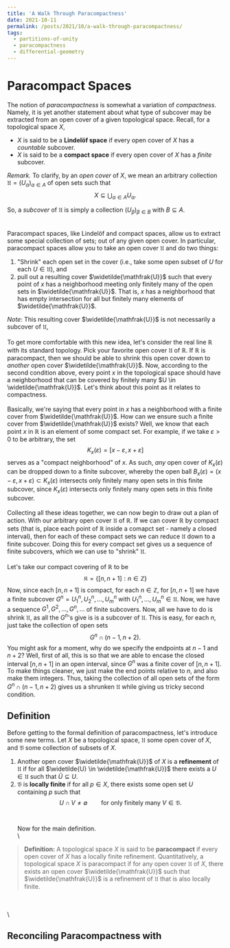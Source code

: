 ```yaml
---
title: 'A Walk Through Paracompactness'
date: 2021-10-11
permalink: /posts/2021/10/a-walk-through-paracompactness/
tags:
  - partitions-of-unity
  - paracompactness
  - differential-geometry
---
```


Paracompact Spaces
==================
The notion of *paracompactness* is somewhat a variation of *compactness*. Namely, it is yet another statement about what type of subcover may be extracted from an open cover of a given topological space. Recall, for a topological space $X$,

- $X$ is said to be a **Lindelöf space** if every open cover of $X$ has a *countable* subcover.
- $X$ is said to be a **compact space** if every open cover of $X$ has a *finite* subcover.

*Remark.* To clarify, by an *open cover* of $X$, we mean an arbitrary collection $\mathfrak{U} = (U_\alpha)_{\alpha \in A}$ of open sets such that 
$$X \subseteq \bigcup_{\alpha \in A} U_\alpha.$$

So, a *subcover* of $\mathfrak{U}$ is simply a collection $(U_\beta)_{\beta \in B}$ with $B \subseteq A$. 
\
\
\
Paracompact spaces, like Lindelöf and compact spaces, allow us to extract some special collection of sets; out of any given open cover. In particular, paracompact spaces allow you to take an open cover $\mathfrak{U}$ and do two things:
1. "Shrink" each open set in the cover (i.e., take some open subset of $U$ for each $U \in \mathfrak{U}$), and
2. pull out a resulting cover $\widetilde{\mathfrak{U}}$ such that every point of $x$ has a neighborhood meeting only finitely many of the open sets in $\widetilde{\mathfrak{U}}$. That is, $x$ has a neighborhood that has empty intersection for all but finitely many elements of $\widetilde{\mathfrak{U}}$. 

*Note*: This resulting cover $\widetilde{\mathfrak{U}}$ is not necessarily a subcover of $\mathfrak{U}$,
\
\
To get more comfortable with this new idea, let's consider the real line $\mathbb{R}$ with its standard topology. Pick your favorite open cover $\mathfrak{U}$ of $\mathbb{R}$. If $\mathbb{R}$ is paracompact, then we should be able to shrink this open cover down to *another* open cover $\widetilde{\mathfrak{U}}$. Now, according to the second condition above, every point $x$ in the topological space should have a neighborhood that can be covered by finitely many $U \in \widetilde{\mathfrak{U}}$. Let's think about this point as it relates to compactness. 
\
\
Basically, we're saying that every point in $x$ has a neighborhood with a finite cover from $\widetilde{\mathfrak{U}}$. How can we ensure such a finite cover from $\widetilde{\mathfrak{U}}$ exists? Well, we know that each point $x$ in $\mathbb{R}$ is an element of some compact set. For example, if we take $\varepsilon > 0$ to be arbitrary, the set
$$K_x(\varepsilon)=[x - \varepsilon, x + \varepsilon]$$
serves as a "compact neighborhood" of $x$. As such, *any* open cover of $K_x(\varepsilon)$ can be dropped down to a finite subcover, whereby the open ball $B_x(\varepsilon) = (x - \varepsilon, x + \varepsilon) \subset K_x(\varepsilon)$ intersects only finitely many open sets in this finite subcover, since $K_x(\varepsilon)$ intersects only finitely many open sets in this finite subcover. 
\
\
Collecting all these ideas together, we can now begin to draw out a plan of action. With our arbitrary open cover $\mathfrak{U}$ of $\mathbb{R}$. If we can cover $\mathbb{R}$ by compact sets (that is, place each point of $\mathbb{R}$ inside a comapct set - namely a closed interval), then for each of these compact sets we can reduce $\mathfrak{U}$ down to a finite subcover. Doing this for every compact set gives us a sequence of finite subcovers, which we can use to "shrink" $\mathfrak{U}$. 
\
\
Let's take our compact covering of $\mathbb{R}$ to be
$$\mathfrak{K} = \lbrace [n, n + 1] : n \in \mathbb{Z} \rbrace$$
Now, since each $[n, n + 1]$ is compact, for each $n \in \mathbb{Z}$, for $[n, n + 1]$ we have a finite subcover $G^n = U_1^n, U_2^n, \dots, U_m^n$ with $U_1^n, \dots, U_m^n \in \mathfrak{U}$. Now, we have a sequence $G^1, G^2, \dots, G^n, \dots$ of finite subcovers. Now, all we have to do is shrink $\mathfrak{U}$, as all the $G^n$'s give is is a subcover of $\mathfrak{U}$. This is easy, for each $n$, just take the collection of open sets
$$G^n \cap (n - 1, n + 2).$$
You might ask for a moment, why do we specify the endpoints at $n - 1$ and $n + 2$? Well, first of all, this is so that we are able to encase the closed interval $[n, n + 1]$ in an open interval, since $G^n$ was a finite cover of $[n, n + 1]$. To make things cleaner, we just make the end points relative to $n$, and also make them integers. Thus, taking the collection of all open sets of the form $G^n \cap (n - 1, n + 2)$ gives us a shrunken $\mathfrak{U}$ while giving us tricky second condition. 
## Definition
Before getting to the formal definition of paracompactness, let's introduce some new terms. Let $X$ be a topological space, $\mathfrak{U}$ some open cover of $X$, and $\mathfrak{V}$ some collection of subsets of $X$.
1. Another open cover $\widetilde{\mathfrak{U}}$ of $X$ is a **refinement** of $\mathfrak{U}$ if for all $\widetilde{U} \in \widetilde{\mathfrak{U}}$ there exists a $U \in \mathfrak{U}$ such that $\widetilde{U} \subseteq U$. 
2. $\mathfrak{V}$ is **locally finite** if for all $p \in X$, there exists some open set $U$ containing $p$ such that $$U \cap V \neq \emptyset \qquad \text{for only finitely many } V \in \mathfrak{V}.$$
\
\
Now for the main definition.
\
\
> **Definition:** A topological space $X$ is said to be **paracompact** if every open cover of $X$ has a locally finite refinement.
Quantitatively, a topological space $X$ is paracompact if for any open cover $\mathfrak{U}$ of $X$, there exists an open cover $\widetilde{\mathfrak{U}}$ such that $\widetilde{\mathfrak{U}}$ is a refinement of $\mathfrak{U}$ that is also locally finite.

\
\
\
## Reconciling Paracompactness with 
